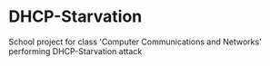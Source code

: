 # DHCP-Starvation
School project for class 'Computer Communications and Networks' performing DHCP-Starvation attack
